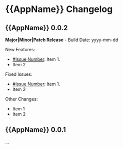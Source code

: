 {{AppName}} Changelog
========================================

## {{AppName}} 0.0.2

**Major|Minor|Patch Release** - Build Date: yyyy-mm-dd

New Features:

* [#Issue Number](http://issue/url): Item 1.
* Item 2

Fixed Issues:

* [#Issue Number](http://issue/url): Item 1.
* Item 2

Other Changes:

* Item 1
* Item 2

## {{AppName}} 0.0.1

...
